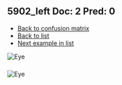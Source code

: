 ## 5902_left Doc: 2 Pred: 0
- [Back to confusion matrix](https://github.com/juliandewit/kaggle_retinopathy/blob/master/matrix.md)
- [Back to list](https://github.com/juliandewit/kaggle_retinopathy/blob/master/lists/20/list.md)
- [Next example in list](https://github.com/juliandewit/kaggle_retinopathy/blob/master/lists/20/59/5947_right.md)

![Eye](https://retinopaty.blob.core.windows.net/size1024/5902_left_2.jpeg)

### 

![Eye]()
